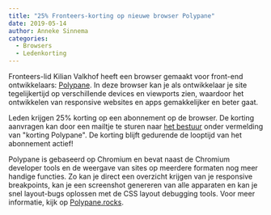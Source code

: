```yaml
---
title: "25% Fronteers-korting op nieuwe browser Polypane"
date: 2019-05-14
author: Anneke Sinnema
categories: 
  - Browsers
  - Ledenkorting
---
```

Fronteers-lid Kilian Valkhof heeft een browser gemaakt voor front-end ontwikkelaars: [Polypane](https://polypane.rocks). In deze browser kan je als ontwikkelaar je site tegelijkertijd op verschillende devices en viewports zien, waardoor het ontwikkelen van responsive websites en apps gemakkelijker en beter gaat.

Leden krijgen 25% korting op een abonnement op de browser. De korting aanvragen kan door een mailtje te sturen naar [het bestuur](mailto:bestuur@fronteers.nl) onder vermelding van "korting Polypane". De korting blijft gedurende de looptijd van het abonnement actief!

Polypane is gebaseerd op Chromium en bevat naast de Chromium developer tools en de weergave van sites op meerdere formaten nog meer handige functies. Zo kan je direct een overzicht krijgen van je responsive breakpoints, kan je een screenshot genereren van alle apparaten en kan je snel layout-bugs oplossen met de CSS layout debugging tools. Voor meer informatie, kijk op [Polypane.rocks](https://polypane.rocks).
